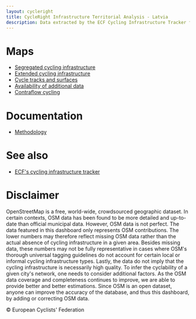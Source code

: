 ```yaml
---
layout: cycleright
title: CycleRight Infrastructure Territorial Analysis - Latvia
description: Data extracted by the ECF Cycling Infrastructure Tracker from OpenStreetMap for the purpose of the CycleRight project - Latvia divided by municipalities
---
```


# Maps

- [Segregated cycling infrastructure](Municipalities_LV_map_A1.html)
- [Extended cycling infrastructure](Municipalities_LV_map_A2.html)
- [Cycle tracks and surfaces](Municipalities_LV_map_B.html)
- [Availability of additional data](Municipalities_LV_map_C.html)
- [Contraflow cycling](Municipalities_LV_map_D.html)

# Documentation

- [Methodology](../../Documents/Methodology.pdf)

# See also

- [ECF's cycling infrastructure tracker](https://ecf.com/ecf-cycling-infrastructure-tracker)

# Disclaimer

OpenStreetMap is a free, world-wide, crowdsourced geographic dataset. In certain contexts, OSM data has been found to be more detailed and up-to-date than official municipal data. However, OSM data is not perfect.
The data featured in this dashboard only represents OSM contributions. The lower numbers may therefore reflect missing OSM data rather than the actual absence of cycling infrastructure in a given area. Besides missing data, these numbers may not be fully representative in cases where OSM's thorough universal tagging guidelines do not account for certain local or informal cycling infrastructure types. Lastly, the data do not imply that the cycling infrastructure is necessarily high quality. To infer the cyclability of a given city's network, one needs to consider additional factors. As the OSM data coverage and completeness continues to improve, we are able to provide better and better estimations.
Since OSM is an open dataset, anyone can improve the accuracy of the database, and thus this dashboard, by adding or correcting OSM data.

© European Cyclists' Federation